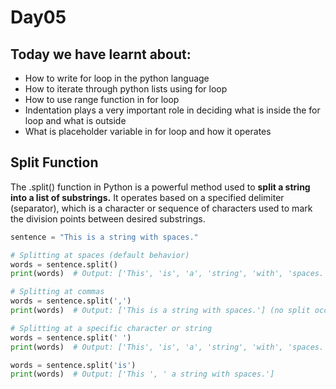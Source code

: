 # Day05

## Today we have learnt about: 

- How to write for loop in the python language 
- How to iterate through python lists using for loop
- How to use range function in for loop 
- Indentation plays a very important role in deciding what is inside the for loop and what is outside 
- What is placeholder variable in for loop and how it operates

## Split Function 
The .split() function in Python is a powerful method used to  **split a string into a list of substrings.**  It operates based on a specified delimiter (separator), which is a character or sequence of characters used to mark the division points between desired substrings.
```python
sentence = "This is a string with spaces."

# Splitting at spaces (default behavior)
words = sentence.split()
print(words)  # Output: ['This', 'is', 'a', 'string', 'with', 'spaces.']

# Splitting at commas
words = sentence.split(',')
print(words)  # Output: ['This is a string with spaces.'] (no split occurred)

# Splitting at a specific character or string
words = sentence.split(' ')
print(words)  # Output: ['This', 'is', 'a', 'string', 'with', 'spaces.'] (same as default)

words = sentence.split('is')
print(words)  # Output: ['This ', ' a string with spaces.']

```
